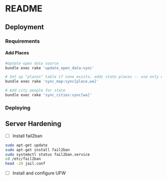 # README

## Deployment

### Requirements

#### Add Places

```bash
#Update open data source
bundle exec rake 'update_open_data:sync' 

# Set up "places" table if none exists; adds state places -- use only once per state
bundle exec rake 'sync_map:sync[place,wa]'

# Add city people for state
bundle exec rake 'sync_cities:sync[wa]'
```

### Deploying

## Server Hardening
- [ ] Install fail2ban
```bash
sudo apt-get update
sudo apt-get install fail2ban
sudo systemctl status fail2ban.service
cd /etc/fail2ban
head -20 jail.conf
```
- [ ] Install and configure UFW
